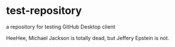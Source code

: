 # test-repository
 a repository for testing GitHub Desktop client

HeeHee, Michael Jackson is totally dead, but Jeffery Epstein is not.
